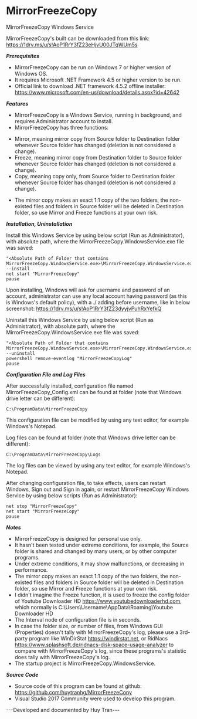 # MirrorFreezeCopy
MirrorFreezeCopy Windows Service

MirrorFreezeCopy's built can be downloaded from this link: https://1drv.ms/u/s!AoP1RrY3fZ23eHjvU00JTqWUm5s

***Prerequisites***
- MirrorFreezeCopy can be run on Windows 7 or higher version of Windows OS.
- It requires Microsoft .NET Framework 4.5 or higher version to be run.
- Official link to download .NET framework 4.5.2 offline installer: https://www.microsoft.com/en-us/download/details.aspx?id=42642

***Features***
- MirrorFreezeCopy is a Windows Service, running in background, and requires Administrator account to install.
- MirrorFreezeCopy has three functions:
+ Mirror, meaning mirror copy from Source folder to Destination folder whenever Source folder has changed (deletion is not considered a change).
+ Freeze, meaning mirror copy from Destination folder to Source folder whenever Source folder has changed (deletion is not considered a change).
+ Copy, meaning copy only, from Source folder to Destination folder whenever Source folder has changed (deletion is not considered a change).
- The mirror copy makes an exact 1:1 copy of the two folders, the non-existed files and folders in Source folder will be deleted in Destination folder, so use Mirror and Freeze functions at your own risk.

***Installation, Uninstallation***
  
  Install this Windows Service by using below script (Run as Administrator), with absolute path, where the MirrorFreezeCopy.WindowsService.exe file was saved:
	
	"<Absolute Path of Folder that contains MirrorFreezeCopy.WindowsService.exe>\MirrorFreezeCopy.WindowsService.exe" --install
	net start "MirrorFreezeCopy"
	pause
  Upon installing, Windows will ask for username and password of an account, administrator can use any local account having password (as this is Windows's default policy), with a ./ adding before username, like in below screenshot:
  https://1drv.ms/u/s!AoP1RrY3fZ23dyyjvPuhRxYefkQ
  
  Uninstall this Windows Service by using below script (Run as Administrator), with absolute path, where the MirrorFreezeCopy.WindowsService.exe file was saved:
	
	"<Absolute Path of Folder that contains MirrorFreezeCopy.WindowsService.exe>\MirrorFreezeCopy.WindowsService.exe" --uninstall
	powershell remove-eventlog "MirrorFreezeCopyLog"
	pause
	
	
***Configuration File and Log Files***

  After successfully installed, configuration file named MirrorFreezeCopy_Config.xml can be found at folder (note that Windows drive letter can be different):

	C:\ProgramData\MirrorFreezeCopy
	
  This configuration file can be modified by using any text editor, for example Windows's Notepad.
  
  Log files can be found at folder (note that Windows drive letter can be different):
  
	C:\ProgramData\MirrorFreezeCopy\Logs
	
  The log files can be viewed by using any text editor, for example Windows's Notepad.
	
  After changing configuration file, to take effects, users can restart Windows, Sign out and Sign in again, or restart MirrorFreezeCopy Windows Service by using below scripts (Run as Administrator):
	
	net stop "MirrorFreezeCopy"
	net start "MirrorFreezeCopy"
	pause

***Notes***

- MirrorFreezeCopy is designed for personal use only.
- It hasn't been tested under extreme conditions, for example, the Source folder is shared and changed by many users, or by other computer programs.
-	Under extreme conditions, it may show malfunctions, or decreasing in performance.
-	The mirror copy makes an exact 1:1 copy of the two folders, the non-existed files and folders in Source folder will be deleted in Destination folder, so use Mirror and Freeze functions at your own risk.
-	I didn't imagine the Freeze function, it is used to freeze the config folder of Youtube Downloader HD https://www.youtubedownloaderhd.com, which normally is C:\Users\Username\AppData\Roaming\Youtube Downloader HD
- The Interval node of configuration file is in seconds.
- In case the folder size, or number of files, from Windows GUI (Properties) doesn't tally with MirrorFreezeCopy's log, please use a 3rd-party program like WinDirStat https://windirstat.net, or RidNacs https://www.splashsoft.de/ridnacs-disk-space-usage-analyzer to compare with MirrorFreezeCopy's log, since these programs's statistic does tally with MirrorFreezeCopy's log.
- The startup project is MirrorFreezeCopy.WindowsService.
	
***Source Code***
- Source code of this program can be found at github: https://github.com/huytranhg/MirrorFreezeCopy
- Visual Studio 2017 Community were used to develop this program.

---Developed and documented by Huy Tran---
